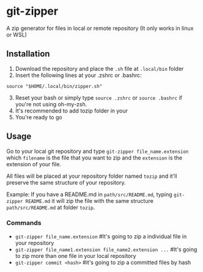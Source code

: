 # git-zipper
A zip generator for files in local or remote repository
(It only works in linux or WSL)

## Installation

1. Download the repository and place the ```.sh``` file at ```.local/bin``` folder
2. Insert the following lines at your .zshrc or .bashrc:
```
source "$HOME/.local/bin/zipper.sh"
```
3. Reset your bash or simply type ```source .zshrc``` or ```source .bashrc``` if you're not using oh-my-zsh.
4. It's recommended to add tozip folder in your 
5. You're ready to go

## Usage

Go to your local git repository and type ```git-zipper file_name.extension``` which ```filename``` is the file that you want to zip and the ```extension``` is the extension of your file.

All files will be placed at your repository folder named ```tozip``` and it'll preserve the same structure of your repository.

Example: If you have a README.md in ``path/src/README.md``, typing ```git-zipper README.md``` it will zip the file with the same structure ```path/src/README.md``` at folder ```tozip```.

### Commands

- ```git-zipper file_name.extension``` #It's going to zip a individual file in your repository
- ```git-zipper file_name1.extension file_name2.extension ...``` #It's going to zip more than one file in your local repository
- ```git-zipper commit <hash>``` #it's going to zip a committed files by hash